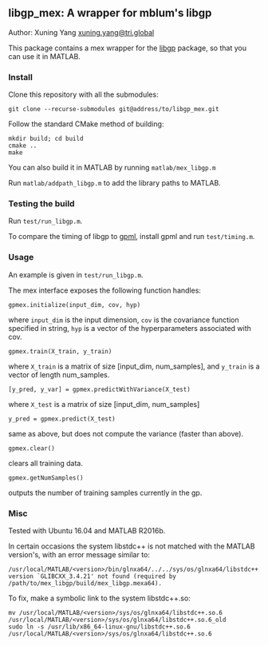 ## libgp_mex: A wrapper for mblum's libgp
Author: Xuning Yang <xuning.yang@tri.global>

This package contains a mex wrapper for the [libgp](https://github.com/mblum/libgp) package, so that you can use it in MATLAB.

### Install
Clone this repository with all the submodules:

    git clone --recurse-submodules git@address/to/libgp_mex.git

Follow the standard CMake method of building:

    mkdir build; cd build
    cmake ..
    make

You can also build it in MATLAB by running `matlab/mex_libgp.m`

Run `matlab/addpath_libgp.m` to add the library paths to MATLAB.

### Testing the build

Run `test/run_libgp.m`.

To compare the timing of libgp to [gpml](http://www.gaussianprocess.org/gpml/code/matlab/doc/), install gpml and run `test/timing.m`.

### Usage
An example is given in `test/run_libgp.m`.

The mex interface exposes the following function handles:

    gpmex.initialize(input_dim, cov, hyp)

where `input_dim` is the input dimension, `cov` is the covariance function specified in string, `hyp` is a vector of the hyperparameters associated with cov.

    gpmex.train(X_train, y_train)

where `X_train` is a matrix of size [input_dim, num_samples], and `y_train` is a vector of length num_samples.

    [y_pred, y_var] = gpmex.predictWithVariance(X_test)

where `X_test` is a matrix of size [input_dim, num_samples]

    y_pred = gpmex.predict(X_test)
same as above, but does not compute the variance (faster than above).

    gpmex.clear()
clears all training data.

    gpmex.getNumSamples()
outputs the number of training samples currently in the gp.

### Misc
Tested with Ubuntu 16.04 and MATLAB R2016b.

In certain occasions the system libstdc++ is not matched with the MATLAB version's, with an error message similar to:

    /usr/local/MATLAB/<version>/bin/glnxa64/../../sys/os/glnxa64/libstdc++.so.6:
    version `GLIBCXX_3.4.21' not found (required by /path/to/mex_libgp/build/mex_libgp.mexa64).

To fix, make a symbolic link to the system libstdc++.so:

    mv /usr/local/MATLAB/<version>/sys/os/glnxa64/libstdc++.so.6 /usr/local/MATLAB/<version>/sys/os/glnxa64/libstdc++.so.6_old
    sudo ln -s /usr/lib/x86_64-linux-gnu/libstdc++.so.6 /usr/local/MATLAB/<version>/sys/os/glnxa64/libstdc++.so.6

